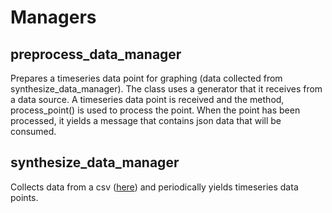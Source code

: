 # Managers 

## preprocess_data_manager

Prepares a timeseries data point for graphing (data collected from synthesize_data_manager). The class uses a generator that it receives from a data source. A timeseries data point is received
and the method, process_point() is used to process the point. When the point has been processed, it yields a message that contains json data that will be consumed.


## synthesize_data_manager

Collects data from a csv ([here](../static)) and periodically yields timeseries data points. 
